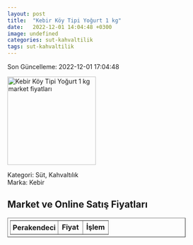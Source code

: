 ```yaml
---
layout: post
title:  "Kebir Köy Tipi Yoğurt 1 kg"
date:   2022-12-01 14:04:48 +0300
image: undefined
categories: sut-kahvaltilik
tags: sut-kahvaltilik
---
```


Son Güncelleme: 2022-12-01 17:04:48

<img src="undefined" width="200" alt="Kebir Köy Tipi Yoğurt 1 kg market fiyatları" />

Kategori: Süt, Kahvaltılık
<br />
Marka: Kebir

<h2>Market ve Online Satış Fiyatları</h2>

<table border="1" style="padding: 5px;width:80%;">
  <tr>
    <td style="padding: 5px;"><strong>Perakendeci</strong></td>
    <td><strong>Fiyat</strong></td>
    <td><strong>İşlem</strong></td>
  </tr>
  
</table>
